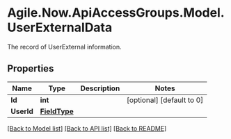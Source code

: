 # Agile.Now.ApiAccessGroups.Model.UserExternalData
The record of UserExternal information.

## Properties

Name | Type | Description | Notes
------------ | ------------- | ------------- | -------------
**Id** | **int** |  | [optional] [default to 0]
**UserId** | [**FieldType**](FieldType.md) |  | 

[[Back to Model list]](../README.md#documentation-for-models) [[Back to API list]](../README.md#documentation-for-api-endpoints) [[Back to README]](../README.md)

